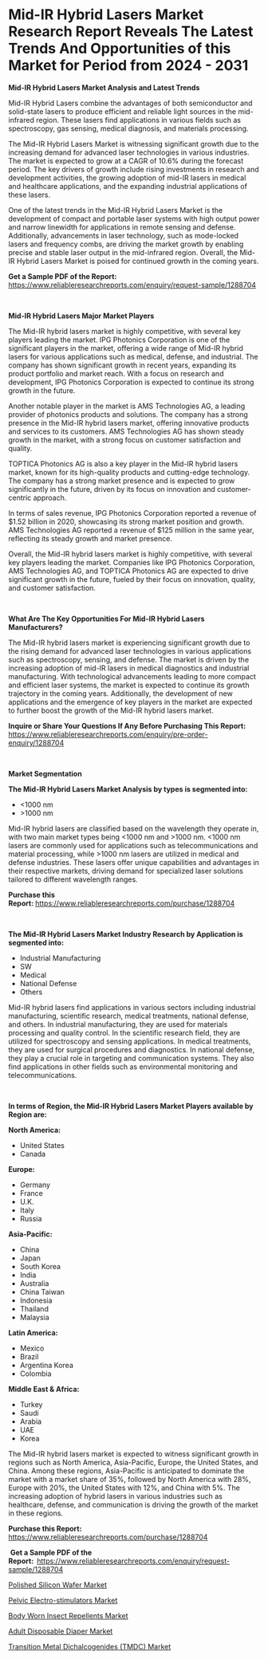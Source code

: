 <p><h1>Mid-IR Hybrid Lasers Market Research Report Reveals The Latest Trends And Opportunities of this Market for Period from 2024 - 2031</h1></p><p><strong>Mid-IR Hybrid Lasers Market Analysis and Latest Trends</strong></p>
<p><p>Mid-IR Hybrid Lasers combine the advantages of both semiconductor and solid-state lasers to produce efficient and reliable light sources in the mid-infrared region. These lasers find applications in various fields such as spectroscopy, gas sensing, medical diagnosis, and materials processing.</p><p>The Mid-IR Hybrid Lasers Market is witnessing significant growth due to the increasing demand for advanced laser technologies in various industries. The market is expected to grow at a CAGR of 10.6% during the forecast period. The key drivers of growth include rising investments in research and development activities, the growing adoption of mid-IR lasers in medical and healthcare applications, and the expanding industrial applications of these lasers.</p><p>One of the latest trends in the Mid-IR Hybrid Lasers Market is the development of compact and portable laser systems with high output power and narrow linewidth for applications in remote sensing and defense. Additionally, advancements in laser technology, such as mode-locked lasers and frequency combs, are driving the market growth by enabling precise and stable laser output in the mid-infrared region. Overall, the Mid-IR Hybrid Lasers Market is poised for continued growth in the coming years.</p></p>
<p><strong>Get a Sample PDF of the Report:&nbsp;</strong> <a href="https://www.reliableresearchreports.com/enquiry/request-sample/1288704">https://www.reliableresearchreports.com/enquiry/request-sample/1288704</a></p>
<p>&nbsp;</p>
<p><strong>Mid-IR Hybrid Lasers Major Market Players</strong></p>
<p><p>The Mid-IR hybrid lasers market is highly competitive, with several key players leading the market. IPG Photonics Corporation is one of the significant players in the market, offering a wide range of Mid-IR hybrid lasers for various applications such as medical, defense, and industrial. The company has shown significant growth in recent years, expanding its product portfolio and market reach. With a focus on research and development, IPG Photonics Corporation is expected to continue its strong growth in the future.</p><p>Another notable player in the market is AMS Technologies AG, a leading provider of photonics products and solutions. The company has a strong presence in the Mid-IR hybrid lasers market, offering innovative products and services to its customers. AMS Technologies AG has shown steady growth in the market, with a strong focus on customer satisfaction and quality.</p><p>TOPTICA Photonics AG is also a key player in the Mid-IR hybrid lasers market, known for its high-quality products and cutting-edge technology. The company has a strong market presence and is expected to grow significantly in the future, driven by its focus on innovation and customer-centric approach.</p><p>In terms of sales revenue, IPG Photonics Corporation reported a revenue of $1.52 billion in 2020, showcasing its strong market position and growth. AMS Technologies AG reported a revenue of $125 million in the same year, reflecting its steady growth and market presence.</p><p>Overall, the Mid-IR hybrid lasers market is highly competitive, with several key players leading the market. Companies like IPG Photonics Corporation, AMS Technologies AG, and TOPTICA Photonics AG are expected to drive significant growth in the future, fueled by their focus on innovation, quality, and customer satisfaction.</p></p>
<p>&nbsp;</p>
<p><strong>What Are The Key Opportunities For Mid-IR Hybrid Lasers Manufacturers?</strong></p>
<p><p>The Mid-IR hybrid lasers market is experiencing significant growth due to the rising demand for advanced laser technologies in various applications such as spectroscopy, sensing, and defense. The market is driven by the increasing adoption of mid-IR lasers in medical diagnostics and industrial manufacturing. With technological advancements leading to more compact and efficient laser systems, the market is expected to continue its growth trajectory in the coming years. Additionally, the development of new applications and the emergence of key players in the market are expected to further boost the growth of the Mid-IR hybrid lasers market.</p></p>
<p><strong>Inquire or Share Your Questions If Any Before Purchasing This Report:</strong> <a href="https://www.reliableresearchreports.com/enquiry/pre-order-enquiry/1288704">https://www.reliableresearchreports.com/enquiry/pre-order-enquiry/1288704</a></p>
<p>&nbsp;</p>
<p><strong>Market Segmentation</strong></p>
<p><strong>The Mid-IR Hybrid Lasers Market Analysis by types is segmented into:</strong></p>
<p><ul><li><1000 nm</li><li>>1000 nm</li></ul></p>
<p><p>Mid-IR hybrid lasers are classified based on the wavelength they operate in, with two main market types being <1000 nm and >1000 nm. <1000 nm lasers are commonly used for applications such as telecommunications and material processing, while >1000 nm lasers are utilized in medical and defense industries. These lasers offer unique capabilities and advantages in their respective markets, driving demand for specialized laser solutions tailored to different wavelength ranges.</p></p>
<p><strong>Purchase this Report:&nbsp;</strong><a href="https://www.reliableresearchreports.com/purchase/1288704">https://www.reliableresearchreports.com/purchase/1288704</a></p>
<p>&nbsp;</p>
<p><strong>The Mid-IR Hybrid Lasers Market Industry Research by Application is segmented into:</strong></p>
<p><ul><li>Industrial Manufacturing</li><li>SW</li><li>Medical</li><li>National Defense</li><li>Others</li></ul></p>
<p><p>Mid-IR hybrid lasers find applications in various sectors including industrial manufacturing, scientific research, medical treatments, national defense, and others. In industrial manufacturing, they are used for materials processing and quality control. In the scientific research field, they are utilized for spectroscopy and sensing applications. In medical treatments, they are used for surgical procedures and diagnostics. In national defense, they play a crucial role in targeting and communication systems. They also find applications in other fields such as environmental monitoring and telecommunications.</p></p>
<p>&nbsp;</p>
<p><strong>In terms of Region, the Mid-IR Hybrid Lasers Market Players available by Region are:</strong></p>
<p>
    <p> <strong> North America: </strong>
        <ul>
            <li>United States</li>
            <li>Canada</li>
        </ul>
        </p> 
    <p> <strong> Europe: </strong>
        <ul>
            <li>Germany</li>
            <li>France</li>
            <li>U.K.</li>
            <li>Italy</li>
            <li>Russia</li>
        </ul>
        </p> 
    <p> <strong> Asia-Pacific: </strong>
        <ul>
            <li>China</li>
            <li>Japan</li>
            <li>South Korea</li>
            <li>India</li>
            <li>Australia</li>
            <li>China Taiwan</li>
            <li>Indonesia</li>
            <li>Thailand</li>
            <li>Malaysia</li>
        </ul>
        </p> 
    <p> <strong> Latin America: </strong>
        <ul>
            <li>Mexico</li>
            <li>Brazil</li>
            <li>Argentina Korea</li>
            <li>Colombia</li>
        </ul>
        </p> 
    <p> <strong> Middle East & Africa: </strong>
        <ul>
            <li>Turkey</li>
            <li>Saudi</li>
            <li>Arabia</li>
            <li>UAE</li>
            <li>Korea</li>
        </ul>
    </p>
    </p>
<p><p>The Mid-IR hybrid lasers market is expected to witness significant growth in regions such as North America, Asia-Pacific, Europe, the United States, and China. Among these regions, Asia-Pacific is anticipated to dominate the market with a market share of 35%, followed by North America with 28%, Europe with 20%, the United States with 12%, and China with 5%. The increasing adoption of hybrid lasers in various industries such as healthcare, defense, and communication is driving the growth of the market in these regions.</p></p>
<p><strong>Purchase this Report: </strong><a href="https://www.reliableresearchreports.com/purchase/1288704">https://www.reliableresearchreports.com/purchase/1288704</a></p>
<p>&nbsp;<strong>Get a Sample PDF of the Report:&nbsp;&nbsp;</strong><a href="https://www.reliableresearchreports.com/enquiry/request-sample/1288704">https://www.reliableresearchreports.com/enquiry/request-sample/1288704</a></p>
<p><strong></strong></p>
<p><p><a href="https://view.publitas.com/reportprime-1/polished-silicon-wafer-market-size-furnishes-valuable-information-encompassing-market-share-market-trends-and-projections-spanning-from-2024-to-2031/">Polished Silicon Wafer Market</a></p><p><a href="https://three-jumbo-f6d.notion.site/Pelvic-Electro-stimulators-Market-Offer-Valuable-Insights-into-Market-Size-Market-Share-Market-Tre-dd71e033eb48431c86015387040f829b">Pelvic Electro-stimulators Market</a></p><p><a href="https://github.com/wwwkeltoum/Market-Research-Report-List-2/blob/main/body-worn-insect-repellents-market.md">Body Worn Insect Repellents Market</a></p><p><a href="https://view.publitas.com/reportprime-1/adult-disposable-diaper-market-provides-a-comprehensive-analysis-including-a-macro-overview-of-the-market-as-well-as-micro-details-such-as-market-size-and-competitive-landscape/">Adult Disposable Diaper Market</a></p><p><a href="https://github.com/gamblestampleyjenny50m5sl6/Market-Research-Report-List-1/blob/main/transition-metal-dichalcogenides-tmdc-market.md">Transition Metal Dichalcogenides (TMDC) Market</a></p></p>